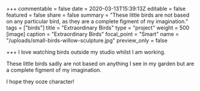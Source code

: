 +++
commentable = false
date = 2020-03-13T15:39:13Z
editable = false
featured = false
share = false
summary = "These little birds are not based on any particular bird, as they are a complete figment of my imagination."
tags = ["birds"]
title = "Extraordinary Birds"
type = "project"
weight = 500
[image]
caption = "Extraordinary Birds"
focal_point = "Smart"
name = "/uploads/small-birds-willow-sculpture.jpg"
preview_only = false

+++
I love watching birds outside my studio whilst I am working. 

These little birds sadly are not based on anything I see in my garden but are a complete figment of my imagination. 

I hope they ooze character!

